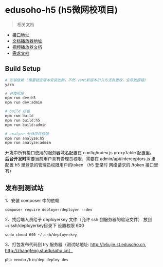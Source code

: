 # edusoho-h5 (h5微网校项目)

> 相关文档

- [接口地址](http://kb.codeages.net/edusoho/api/api-h5.html)
- [文档播放器地址](http://coding.codeages.net/qiqiuyun/api-doc/blob/master/v2/resource-play.md)
- [视频播放器文档](/doc/player.md)
- [需求文档](https://pro.modao.cc/app/43be7ceee9ba1239e1366453d273907de9ac2043#screen=sFAABE922B31526366021396)

## Build Setup

``` bash
# 安装依赖 (需要锁定版本安装依赖，不然 vant新版本引入方式有更改，会导致报错)
yarn

# 开发阶段
npm run dev:h5
npm run dev:admin

# build 打包
npm run build
npm run build:h5
npm run build:admin

# analyze 分析项目依赖
npm run analyze:h5
npm run analyze:admin

```

开发中所有接口使用的服务器域名配置在 config/index.js proxyTable 配置里。
**后台开发时**需要当前用户具有管理员权限，需要在 admin/api/interceptors.js 里配置 h5 里登录的管理员权限用户的token （h5 登录时 网络请求的 /token 接口里有）

## 发布到测试站

1、安装 composer 中的依赖

```
composer require deployer/deployer --dev
```


2、找后端人员给予 deployerkey 文件（允许 ssh 到服务器的验证文件）
  放到~/.ssh/deployerkey目录下
  设置权限 600

```
sudo chmod 600 ~/.ssh/deployerkey
```

3、打包发布代码到 try 服务器（测试站地址: http://lvliujie.st.edusoho.cn, http://zhangfeng.st.edusoho.cn）

```
php vendor/bin/dep deploy dev
```
